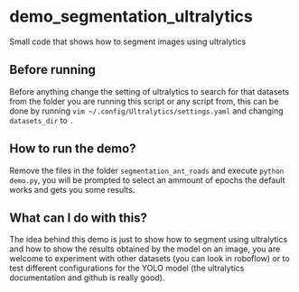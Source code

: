 # demo_segmentation_ultralytics
Small code that shows how to segment images using ultralytics

## Before running
Before anything change the setting of ultralytics to search for that datasets from the folder you are running this script or any script from, this can be done by running `vim ~/.config/Ultralytics/settings.yaml` and changing `datasets_dir` to `.`

## How to run the demo?
Remove the files in the folder `segmentation_ant_roads` and execute `python demo.py`, you will be prompted to select an ammount of epochs the default works and gets you some results.

## What can I do with this?
The idea behind this demo is just to show how to segment using ultralytics and how to show the results obtained by the model on an image, you are welcome to experiment with other datasets (you can look in roboflow) or to test different configurations for the YOLO model (the ultralytics documentation and github is really good).